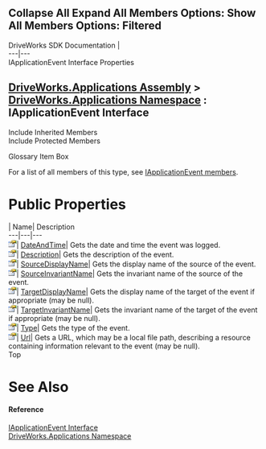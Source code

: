 Collapse All Expand All Members Options: Show All  Members Options: Filtered   
---  
DriveWorks SDK Documentation  |   
---|---  
IApplicationEvent Interface Properties   
  
[DriveWorks.Applications Assembly](topic13.md) > [DriveWorks.Applications Namespace](topic16.md) : IApplicationEvent Interface  
---  
  
Include Inherited Members    
Include Protected Members    


Glossary Item Box

For a list of all members of this type, see [IApplicationEvent members](topic37.md).

# Public Properties

| Name| Description  
---|---|---  
![ Property](dotnetimages/Property.gif)| [DateAndTime](topic41.md)| Gets the date and time the event was logged.   
![ Property](dotnetimages/Property.gif)| [Description](topic42.md)| Gets the description of the event.   
![ Property](dotnetimages/Property.gif)| [SourceDisplayName](topic43.md)| Gets the display name of the source of the event.   
![ Property](dotnetimages/Property.gif)| [SourceInvariantName](topic44.md)| Gets the invariant name of the source of the event.   
![ Property](dotnetimages/Property.gif)| [TargetDisplayName](topic45.md)| Gets the display name of the target of the event if appropriate (may be null).   
![ Property](dotnetimages/Property.gif)| [TargetInvariantName](topic46.md)| Gets the invariant name of the target of the event if appropriate (may be null).   
![ Property](dotnetimages/Property.gif)| [Type](topic47.md)| Gets the type of the event.   
![ Property](dotnetimages/Property.gif)| [Url](topic48.md)| Gets a URL, which may be a local file path, describing a resource containing information relevant to the event (may be null).   
Top

# See Also

#### Reference

[IApplicationEvent Interface](topic36.md)   
[DriveWorks.Applications Namespace](topic16.md)


